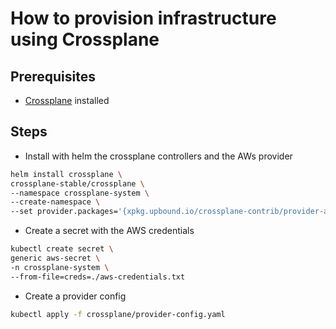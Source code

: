 # How to provision infrastructure using Crossplane

## Prerequisites

- [Crossplane](https://crossplane.io/docs/v1.4/getting-started/install-configure.html) installed

## Steps

- Install with helm the crossplane controllers and the AWs provider

```bash
helm install crossplane \
crossplane-stable/crossplane \
--namespace crossplane-system \
--create-namespace \
--set provider.packages='{xpkg.upbound.io/crossplane-contrib/provider-aws:v0.39.0}'
```

- Create a secret with the AWS credentials

```bash
kubectl create secret \
generic aws-secret \
-n crossplane-system \
--from-file=creds=./aws-credentials.txt
```

- Create a provider config

```bash
kubectl apply -f crossplane/provider-config.yaml
```
